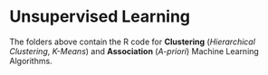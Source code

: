 # Unsupervised Learning

The folders above contain the R code for **Clustering** (*Hierarchical Clustering*, *K-Means*) and **Association** (*A-priori*) Machine Learning Algorithms.
